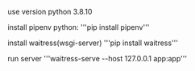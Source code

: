 use version python 3.8.10

install pipenv python: '''pip install pipenv'''

install waitress(wsgi-server) '''pip install waitress'''

run server '''waitress-serve --host 127.0.0.1 app:app'''
